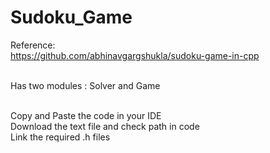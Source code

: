 # Sudoku_Game

Reference:<br>
https://github.com/abhinavgargshukla/sudoku-game-in-cpp<br><br>

Has two modules : Solver and Game<br><br>

Copy and Paste the code in your IDE<br>
Download the text file and check path in code<br> 
Link the required .h files
